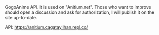GogoAnime API. It is used on "Anitium.net". Those who want to improve should open a discussion and ask for authorization, I will publish it on the site up-to-date.

API: https://anitium.cagatayilhan.repl.co/
